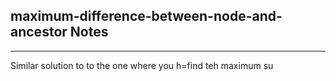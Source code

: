 <h2>maximum-difference-between-node-and-ancestor Notes</h2><hr>Similar solution to to the one where you h=find teh maximum su